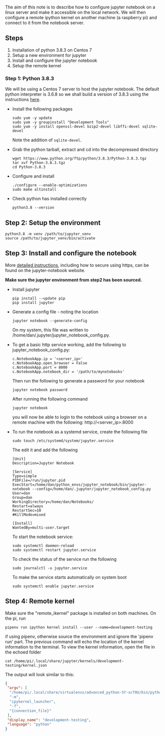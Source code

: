 The aim of this note is to describe how to configure jupyter notebook on a linux server and make it accessible on the 
local network. We will then configure a remote ipython kernel on another machine (a raspberry pi) and connect to it 
from the notebook server.

## Steps

1) Installation of python 3.8.3 on Centos 7
2) Setup a new environment for jupyter
3) Install and configure the jupyter notebook
4) Setup the remote kernel

### Step 1: Python 3.8.3

We will be using a Centos 7 server to host the jupyter notebook. The default python interpreter is 3.6.8 so we shall
build a version of 3.8.3 using the instructions [here](https://computingforgeeks.com/how-to-install-python-3-on-centos/).

- Install the following packages
    ```shell
    sudo yum -y update
    sudo yum -y groupinstall "Development Tools"
    sudo yum -y install openssl-devel bzip2-devel libffi-devel sqlite-devel
    ```
    Note the addition of `sqlite-devel`.


- Grab the python tarball, extract and cd into the decompressed directory
    ```shell
    wget https://www.python.org/ftp/python/3.8.3/Python-3.8.3.tgz
    tar xvf Python-3.8.3.tgz
    cd Python-3.8.3
    ```

- Configure and install
    ```shell
    ./configure --enable-optimizations
    sudo make altinstall
    ```

- Check python has installed correctly
    ```shell
    python3.8 --version
    ```

## Step 2: Setup the environment

```shell
python3.8 -m venv /path/to/jupyter_venv
source /path/to/jupyter_venv/bin/activate
```

## Step 3: Install and configure the notebook

More [detailed instructions](https://jupyter-notebook.readthedocs.io/en/stable/public_server.html), 
including how to secure using https, can be found on the jupyter-notebook website.

**Make sure the jupyter environment from step2 has been sourced.**

- Install jupyter
    ```shell
    pip install --update pip
    pip install jupyter
    ```

- Generate a config file - noting the location
    ```shell
    jupyter notebook --generate-config
    ```
    On my system, this file was written to /home/dan/.jupyter/jupyter_notebook_config.py.


- To get a basic http service working, add the following to jupyter_notebook_config.py:
    ```
    c.NotebookApp.ip = '<server_ip>'
    c.NotebookApp.open_browser = False
    c.NotebookApp.port = 8000
    c.NotebookApp.notebook_dir = '/path/to/mynotebooks'
    ```
    Then run the following to generate a password for your notebook
    ```shell
    jupyter notebook password
    ```

    After running the following command
    ```shell
    jupyter notebook
    ```
    you will now be able to login to the notebook using a browser on a remote machine with the following: http://<server_ip>:8000

- To run the notebook as a systemd service, create the following file
    ```shell
    sudo touch /etc/systemd/system/jupyter.service
    ```
    The edit it and add the following
    ```unit file (systemd)
    [Unit]
    Description=Jupyter Notebook
    
    [Service]
    Type=simple
    PIDFile=/run/jupyter.pid
    ExecStart=/home/dan/python_envs/jupyter_notebook/bin/jupyter-notebook --config=/home/dan/.jupyter/jupyter_notebook_config.py
    User=dan
    Group=dan
    WorkingDirectory=/home/dan/Notebooks/
    Restart=always
    RestartSec=10
    #KillMode=mixed
    
    [Install]
    WantedBy=multi-user.target
    ```
    To start the notebook service:
    ```shell
    sudo systemctl daemon-reload
    sudo systemctl restart jupyter.service
    ```
  
    To check the status of the service run the following
    ```shell
    sudo journalctl -u jupyter.service
    ```
    
    To make the service starts automatically on system boot
    ```shell
    sudo systemctl enable jupyter.service
    ```

## Step 4: Remote kernel

Make sure the "remote_ikernel" package is installed on both machines. On the pi, run
```shell
pipenv run ipython kernel install --user --name=development-testing
```
if using pipenv, otherwise source the environment and ignore the 'pipenv run' part. The previous command
will echo the location of the kernel information to the terminal. To view the kernel information, open the file in the 
echoed folder
```shell
cat /home/pi/.local/share/jupyter/kernels/development-testing/kernel.json
```
The output will look similar to this:
```json
{
 "argv": [
  "/home/pi/.local/share/virtualenvs/advanced_python-SY-xcT0U/bin/python",
  "-m",
  "ipykernel_launcher",
  "-f",
  "{connection_file}"
 ],
 "display_name": "development-testing",
 "language": "python"
}
```



